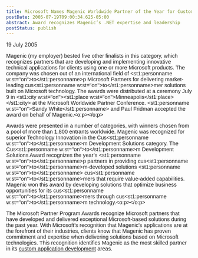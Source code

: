 ```yaml
---
title: Microsoft Names Magenic Worldwide Partner of the Year for Custom Application Development
postDate: 2005-07-19T09:00:34.625-05:00
abstract: Award recognizes Magenic’s .NET expertise and leadership 
postStatus: publish
---
```

19 July 2005

<font face="Arial" size="2"><span style="font-size: 11pt; font-family: Arial;">Magenic (my employer) bested five other finalists in this category, which recognizes partners that are developing and implementing innovative technical applications for clients using one or more Microsoft products. The company was chosen out of an international field of <st1:personname w:st="on">to</st1:personname>p Microsoft Partners for delivering market-leading cus<st1:personname w:st="on">to</st1:personname>mer solutions built on Microsoft technology. The awards were distributed at a ceremony July 9 in <st1:city w:st="on"><st1:place w:st="on">Minneapolis</st1:place></st1:city> at the Microsoft Worldwide Partner Conference. <st1:personname w:st="on">Sandy White</st1:personname> and Paul Fridman accepted the award on behalf of Magenic.<font color="black"><span style="color: black;"><o:p></o:p></span></font></span></font>

<font face="Arial" size="2"><span style="font-size: 11pt; font-family: Arial;">Awards were presented in a number of categories, with winners chosen from a pool of more than 1,800 entrants worldwide. Magenic was recognized for superior Technology Innovation in the Cus<st1:personname w:st="on">to</st1:personname>m Development Solutions category. The Cus<st1:personname w:st="on">to</st1:personname>m Development Solutions Award recognizes the year’s <st1:personname w:st="on">to</st1:personname>p partners in providing cus<st1:personname w:st="on">to</st1:personname>m-developed solutions <st1:personname w:st="on">to</st1:personname> cus<st1:personname w:st="on">to</st1:personname>mers that require value-added capabilities. Magenic won this award by developing solutions that optimize business opportunities for its cus<st1:personname w:st="on">to</st1:personname>mers through cus<st1:personname w:st="on">to</st1:personname>m technology.<o:p></o:p></span></font>

<font face="Arial" size="2"><span style="font-size: 11pt; font-family: Arial;">The Microsoft Partner Program Awards recognize Microsoft partners that have developed and delivered exceptional Microsoft-based solutions during the past year. With Microsoft’s recognition that Magenic’s applications are at the forefront of their industries, clients know that Magenic has proven commitment and expertise when delivering solutions based on Microsoft technologies. This recognition identifies Magenic as the most skilled partner in its <a href="http://magenic.com">custom application development</a> areas. </span></font>

<font face="Arial" size="2"><span style="font-size: 11pt; font-family: Arial;"></span></font>
